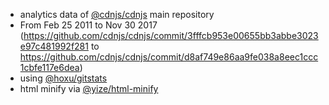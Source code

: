  - analytics data of [@cdnjs/cdnjs](https://github.com/cdnjs/cdnjs) main repository
  - From Feb 25 2011 to Nov 30 2017 (https://github.com/cdnjs/cdnjs/commit/3fffcb953e00655bb3abbe3023e97c481992f281 to https://github.com/cdnjs/cdnjs/commit/d8af749e86aa9fe038a8eec1ccc1cbfe117e6dea)
 - using [@hoxu/gitstats](https://github.com/hoxu/gitstats)
 - html minify via [@yize/html-minify](https://github.com/yize/html-minify)
